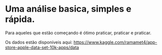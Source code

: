 # Uma análise basica, simples e rápida.
 Para aqueles que estão começando é ótimo praticar, praticar e praticar.
 
 Os dados estão disponíveis aqui: https://www.kaggle.com/ramamet4/app-store-apple-data-set-10k-apps/data
